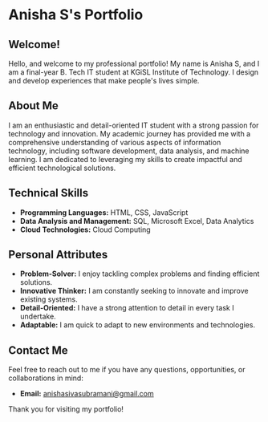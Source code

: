 # Anisha S's Portfolio

## Welcome!

Hello, and welcome to my professional portfolio! My name is Anisha S, and I am a final-year B. Tech IT student at KGiSL Institute of Technology. I design and develop experiences that make people's lives simple.

## About Me

I am an enthusiastic and detail-oriented IT student with a strong passion for technology and innovation. My academic journey has provided me with a comprehensive understanding of various aspects of information technology, including software development, data analysis, and machine learning. I am dedicated to leveraging my skills to create impactful and efficient technological solutions.


## Technical Skills

- **Programming Languages:** HTML, CSS, JavaScript
- **Data Analysis and Management:** SQL, Microsoft Excel, Data Analytics
- **Cloud Technologies:** Cloud Computing

## Personal Attributes

- **Problem-Solver:** I enjoy tackling complex problems and finding efficient solutions.
- **Innovative Thinker:** I am constantly seeking to innovate and improve existing systems.
- **Detail-Oriented:** I have a strong attention to detail in every task I undertake.
- **Adaptable:** I am quick to adapt to new environments and technologies.

## Contact Me

Feel free to reach out to me if you have any questions, opportunities, or collaborations in mind:

- **Email:** anishasivasubramani@gmail.com

Thank you for visiting my portfolio!
